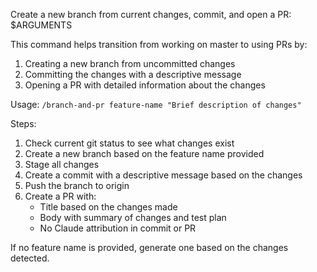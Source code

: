 Create a new branch from current changes, commit, and open a PR: $ARGUMENTS

This command helps transition from working on master to using PRs by:
1. Creating a new branch from uncommitted changes
2. Committing the changes with a descriptive message
3. Opening a PR with detailed information about the changes

Usage: `/branch-and-pr feature-name "Brief description of changes"`

Steps:
1. Check current git status to see what changes exist
2. Create a new branch based on the feature name provided
3. Stage all changes
4. Create a commit with a descriptive message based on the changes
5. Push the branch to origin
6. Create a PR with:
   - Title based on the changes made
   - Body with summary of changes and test plan
   - No Claude attribution in commit or PR

If no feature name is provided, generate one based on the changes detected.